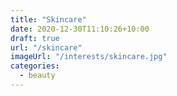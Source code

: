 ```yaml
---
title: "Skincare"
date: 2020-12-30T11:10:26+10:00
draft: true
url: "/skincare"
imageUrl: "/interests/skincare.jpg"
categories:
  - beauty
---
```

